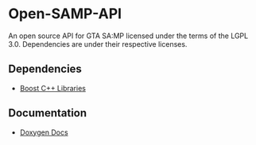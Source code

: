 Open-SAMP-API
=============

An open source API for GTA SA:MP licensed under the terms of the LGPL 3.0. Dependencies are under their respective licenses.

Dependencies
------------
- [Boost C++ Libraries](http://www.boost.org/)

Documentation
------------
- [Doxygen Docs](http://www.http://samp-api.net/doc/)
